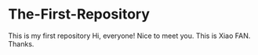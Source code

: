 # The-First-Repository
This is my first repository
Hi, everyone! Nice to meet you. This is Xiao FAN. Thanks.

